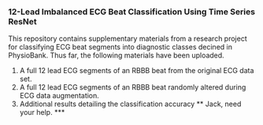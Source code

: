 ### 12-Lead Imbalanced ECG Beat Classification Using Time Series ResNet

This repository contains supplementary materials from a research project for classifying ECG beat segments into diagnostic classes decined in PhysioBank.
Thus far, the following materials have been uploaded.
1. A full 12 lead ECG segments of an RBBB beat from the original ECG data set.
2. A full 12 lead ECG segments of an RBBB beat randomly altered during ECG data augmentation.
3. Additional results detailing the classification accuracy ** Jack, need your help. ***
